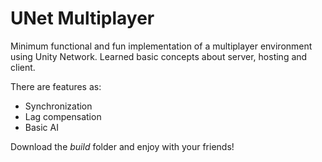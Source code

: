 # UNet Multiplayer

Minimum functional and fun implementation of a multiplayer environment using Unity Network. 
Learned basic concepts about server, hosting and client.

There are features as:

* Synchronization
* Lag compensation
* Basic AI

Download the *build* folder and enjoy with your friends!

